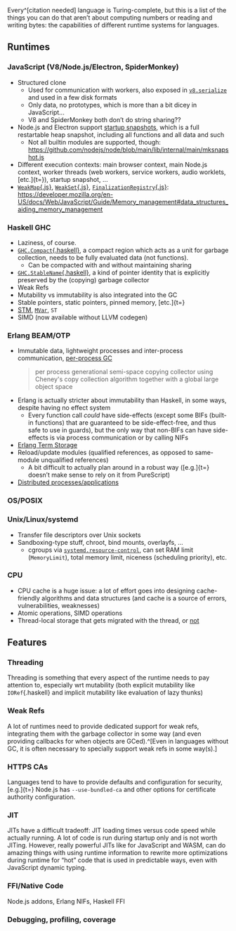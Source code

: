 Every^[citation needed] language is Turing-complete, but this is a list of the things you can do that arenʼt about computing numbers or reading and writing bytes: the capabilities of different runtime systems for languages.

## Runtimes

### JavaScript (V8/Node.js/Electron, SpiderMonkey)

- Structured clone
  - Used for communication with workers, also exposed in [`v8.serialize`](https://nodejs.org/api/v8.html#serialization-api) and used in a few disk formats
  - Only data, no prototypes, which is more than a bit dicey in JavaScript...
  - V8 and SpiderMonkey both donʼt do string sharing??
- Node.js and Electron support [startup snapshots](https://nodejs.org/api/v8.html#startup-snapshot-api), which is a full restartable heap snapshot, including all functions and all data and such
  - Not all builtin modules are supported, though: https://github.com/nodejs/node/blob/main/lib/internal/main/mksnapshot.js
- Different execution contexts: main browser context, main Node.js context, worker threads (web workers, service workers, audio worklets, [etc.]{t=}), startup snapshot, ...
- [`WeakMap`{.js}](https://developer.mozilla.org/en-US/docs/Web/JavaScript/Reference/Global_Objects/WeakMap), [`WeakSet`{.js}](https://developer.mozilla.org/en-US/docs/Web/JavaScript/Reference/Global_Objects/WeakSet), [`FinalizationRegistry`{.js}](https://developer.mozilla.org/en-US/docs/Web/JavaScript/Reference/Global_Objects/FinalizationRegistry): https://developer.mozilla.org/en-US/docs/Web/JavaScript/Guide/Memory_management#data_structures_aiding_memory_management

### Haskell GHC

- Laziness, of course.
- [`GHC.Compact`{.haskell}](https://hackage.haskell.org/package/ghc-compact), a compact region which acts as a unit for garbage collection, needs to be fully evaluated data (not functions).
  - Can be compacted with and without maintaining sharing
- [`GHC.StableName`{.haskell}](https://downloads.haskell.org/ghc/latest/docs/libraries/base-4.21.0.0-8bb5/GHC-StableName.html), a kind of pointer identity that is explicitly preserved by the (copying) garbage collector
- Weak Refs
- Mutability vs immutability is also integrated into the GC
- Stable pointers, static pointers, pinned memory, [etc.]{t=}
- [STM](https://hackage.haskell.org/package/stm), [`MVar`](https://hackage.haskell.org/package/base-4.21.0.0/docs/Control-Concurrent-MVar.html), `ST`
- SIMD (now available without LLVM codegen)

### Erlang BEAM/OTP

- Immutable data, lightweight processes and inter-process communication, [per-process GC](https://www.erlang.org/doc/apps/erts/garbagecollection.html)
  > per process generational semi-space copying collector using Cheney's copy collection algorithm together with a global large object space
- Erlang is actually stricter about immutability than Haskell, in some ways, despite having no effect system
  - Every function call *could* have side-effects (except some BIFs (built-in functions) that are guaranteed to be side-effect-free, and thus safe to use in guards), but the only way that non-BIFs can have side-effects is via process communication or by calling NIFs
- [Erlang Term Storage](https://www.erlang.org/doc/apps/stdlib/ets.html)
- Reload/update modules (qualified references, as opposed to same-module unqualified references)
  - A bit difficult to actually plan around in a robust way ([e.g.]{t=} doesnʼt make sense to rely on it from PureScript)
- [Distributed processes/applications](https://www.erlang.org/doc/system/distributed.html)

### OS/POSIX

### Unix/Linux/systemd

- Transfer file descriptors over Unix sockets
- Sandboxing-type stuff, chroot, bind mounts, overlayfs, ...
  - cgroups via [`systemd.resource-control`](https://www.freedesktop.org/software/systemd/man/latest/systemd.resource-control.html), can set RAM limit (`MemoryLimit`), total memory limit, niceness (scheduling priority), etc.

### CPU

- CPU cache is a huge issue: a lot of effort goes into designing cache-friendly algorithms and data structures (and cache is a source of errors, vulnerabilities, weaknesses)
- Atomic operations, SIMD operations
- Thread-local storage that gets migrated with the thread, or [not](https://mcyoung.xyz/2023/03/29/rseq-checkout/#building-the-checkout-desk)


## Features

### Threading

Threading is something that every aspect of the runtime needs to pay attention to, especially wrt mutability (both explicit mutability like `IORef`{.haskell} and implicit mutability like evaluation of lazy thunks)

### Weak Refs

A lot of runtimes need to provide dedicated support for weak refs, integrating them with the garbage collector in some way (and even providing callbacks for when objects are GCed).^[Even in languages without GC, it is often necessary to specially support weak refs in some way(s).]

### HTTPS CAs

Languages tend to have to provide defaults and configuration for security, [e.g.]{t=} Node.js has `--use-bundled-ca` and other options for certificate authority configuration.

### JIT

JITs have a difficult tradeoff: JIT loading times versus code speed while actually running.
A lot of code is run during startup only and is not worth JITing.
However, really powerful JITs like for JavaScript and WASM, can do amazing things with using runtime information to rewrite more optimizations during runtime for “hot” code that is used in predictable ways, even with JavaScript dynamic typing.

### FFI/Native Code

Node.js addons, Erlang NIFs, Haskell FFI

### Debugging, profiling, coverage
